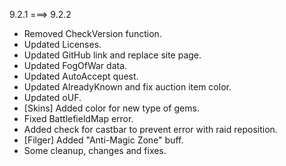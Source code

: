 9.2.1 ===> 9.2.2

* Removed CheckVersion function.
* Updated Licenses.
* Updated GitHub link and replace site page.
* Updated FogOfWar data.
* Updated AutoAccept quest.
* Updated AlreadyKnown and fix auction item color.
* Updated oUF.
* [Skins] Added color for new type of gems.
* Fixed BattlefieldMap error.
* Added check for castbar to prevent error with raid reposition.
* [Filger] Added "Anti-Magic Zone" buff.
* Some cleanup, changes and fixes.

